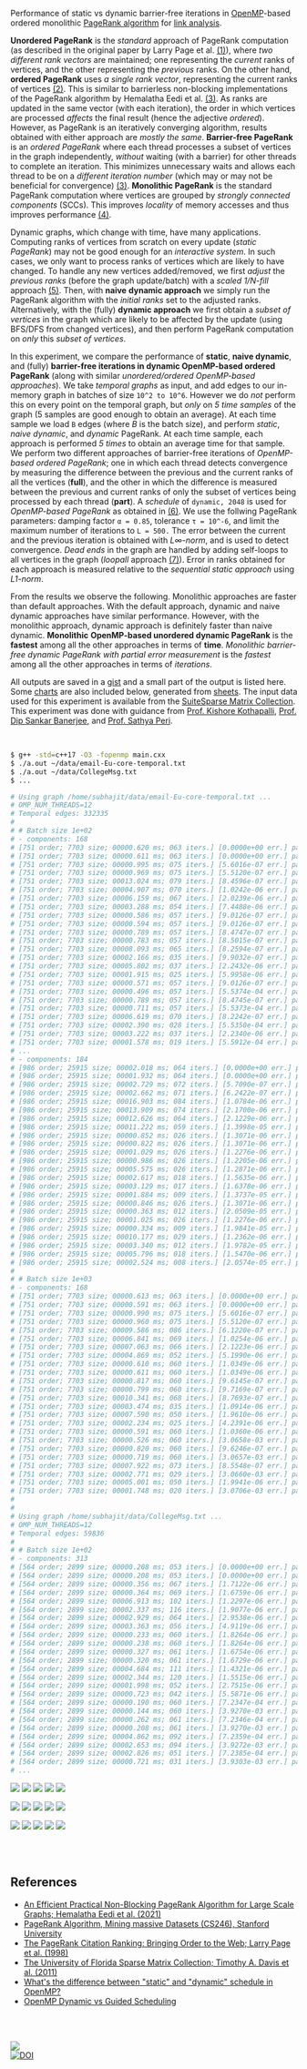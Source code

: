 Performance of static vs dynamic barrier-free iterations in [OpenMP]-based
ordered monolithic [PageRank algorithm] for [link analysis].

**Unordered PageRank** is the *standard* approach of PageRank computation (as
described in the original paper by Larry Page et al. [(1)]), where *two*
*different rank vectors* are maintained; one representing the *current* ranks of
vertices, and the other representing the *previous* ranks. On the other hand,
**ordered PageRank** uses *a single rank vector*, representing the current ranks
of vertices [(2)]. This is similar to barrierless non-blocking implementations
of the PageRank algorithm by Hemalatha Eedi et al. [(3)]. As ranks are updated
in the same vector (with each iteration), the order in which vertices are
processed *affects* the final result (hence the adjective *ordered*). However,
as PageRank is an iteratively converging algorithm, results obtained with either
approach are *mostly the same*. **Barrier-free PageRank** is an *ordered*
*PageRank* where each thread processes a subset of vertices in the graph
independently, *without* waiting (with a barrier) for other threads to complete an
iteration. This minimizes unnecessary waits and allows each thread to be on a
*different iteration number* (which may or may not be beneficial for convergence)
[(3)]. **Monolithic PageRank** is the standard PageRank computation where vertices
are grouped by *strongly connected components* (SCCs). This improves *locality* of
memory accesses and thus improves performance [(4)].

Dynamic graphs, which change with time, have many applications. Computing ranks
of vertices from scratch on every update (*static PageRank*) may not be good
enough for an *interactive system*. In such cases, we only want to process ranks
of vertices which are likely to have changed. To handle any new vertices
added/removed, we first *adjust* the *previous ranks* (before the graph
update/batch) with a *scaled 1/N-fill* approach [(5)]. Then, with **naive**
**dynamic approach** we simply run the PageRank algorithm with the *initial ranks*
set to the adjusted ranks. Alternatively, with the (fully) **dynamic approach**
we first obtain a *subset of vertices* in the graph which are likely to be
affected by the update (using BFS/DFS from changed vertices), and then perform
PageRank computation on *only* this *subset of vertices*.

In this experiment, we compare the performance of **static**, **naive dynamic**,
and (fully) **barrier-free iterations in dynamic OpenMP-based ordered PageRank**
(along with similar *unordered/ordered OpenMP-based approaches*). We take
*temporal graphs* as input, and add edges to our in-memory graph in batches of
size `10^2 to 10^6`. However we do *not* perform this on every point on the
temporal graph, but *only* on *5 time samples* of the graph (5 samples are good
enough to obtain an average). At each time sample we load `B` edges (where *B*
is the batch size), and perform *static*, *naive dynamic*, and *dynamic*
PageRank. At each time sample, each approach is performed *5 times* to obtain an
average time for that sample. We perform two different approaches of
barrier-free iterations of *OpenMP-based ordered PageRank*; one in which each
thread detects convergence by measuring the difference between the previous and
the current ranks of all the vertices (**full**), and the other in which the
difference is measured between the previous and current ranks of only the subset
of vertices being processed by each thread (**part**). A *schedule* of
`dynamic, 2048` is used for *OpenMP-based PageRank* as obtained in [(6)]. We use
the follwing PageRank parameters: damping factor `α = 0.85`, tolerance `τ = 10^-6`,
and limit the maximum number of iterations to `L = 500.` The error between the
current and the previous iteration is obtained with *L∞-norm*, and is used to
detect convergence. *Dead ends* in the graph are handled by adding self-loops to
all vertices in the graph (*loopall* approach [(7)]). Error in ranks obtained
for each approach is measured relative to the *sequential static approach* using
*L1-norm*.

From the results we observe the following. Monolithic approaches are faster than
default approaches. With the default approach, dynamic and naive dynamic
approaches have similar performance. However, with the monolithic approach,
dynamic approach is definitely faster than naive dynamic. **Monolithic**
**OpenMP-based unordered dynamic PageRank** is the **fastest** among all the other
approaches in terms of **time**. *Monolithic barrier-free dynamic PageRank with*
*partial error measurement* is the *fastest* among all the other approaches in
terms of *iterations*.

All outputs are saved in a [gist] and a small part of the output is listed here.
Some [charts] are also included below, generated from [sheets]. The input data
used for this experiment is available from the [SuiteSparse Matrix Collection].
This experiment was done with guidance from [Prof. Kishore Kothapalli],
[Prof. Dip Sankar Banerjee], and [Prof. Sathya Peri].

<br>

```bash
$ g++ -std=c++17 -O3 -fopenmp main.cxx
$ ./a.out ~/data/email-Eu-core-temporal.txt
$ ./a.out ~/data/CollegeMsg.txt
$ ...

# Using graph /home/subhajit/data/email-Eu-core-temporal.txt ...
# OMP_NUM_THREADS=12
# Temporal edges: 332335
#
# # Batch size 1e+02
# - components: 168
# [751 order; 7703 size; 00000.620 ms; 063 iters.] [0.0000e+00 err.] pagerankOmpUnorderedStatic
# [751 order; 7703 size; 00000.611 ms; 063 iters.] [0.0000e+00 err.] pagerankOmpUnorderedSplitStatic
# [751 order; 7703 size; 00000.995 ms; 075 iters.] [5.6016e-07 err.] pagerankOmpOrderedStatic
# [751 order; 7703 size; 00000.969 ms; 075 iters.] [5.5120e-07 err.] pagerankOmpOrderedSplitStatic
# [751 order; 7703 size; 00013.024 ms; 079 iters.] [8.4596e-07 err.] pagerankBarrierfreeFullOmpStatic
# [751 order; 7703 size; 00004.907 ms; 070 iters.] [1.0242e-06 err.] pagerankBarrierfreeFullOmpSplitStatic
# [751 order; 7703 size; 00006.159 ms; 067 iters.] [2.0239e-06 err.] pagerankBarrierfreePartOmpStatic
# [751 order; 7703 size; 00003.288 ms; 054 iters.] [7.4488e-06 err.] pagerankBarrierfreePartOmpSplitStatic
# [751 order; 7703 size; 00000.586 ms; 057 iters.] [9.0126e-07 err.] pagerankOmpUnorderedNaiveDynamic
# [751 order; 7703 size; 00000.594 ms; 057 iters.] [9.0126e-07 err.] pagerankOmpUnorderedSplitNaiveDynamic
# [751 order; 7703 size; 00000.789 ms; 057 iters.] [8.4747e-07 err.] pagerankOmpOrderedNaiveDynamic
# [751 order; 7703 size; 00000.783 ms; 057 iters.] [8.5015e-07 err.] pagerankOmpOrderedSplitNaiveDynamic
# [751 order; 7703 size; 00008.093 ms; 065 iters.] [8.2594e-07 err.] pagerankBarrierfreeFullOmpNaiveDynamic
# [751 order; 7703 size; 00002.166 ms; 035 iters.] [9.9032e-07 err.] pagerankBarrierfreeFullOmpSplitNaiveDynamic
# [751 order; 7703 size; 00005.802 ms; 037 iters.] [2.2432e-06 err.] pagerankBarrierfreePartOmpNaiveDynamic
# [751 order; 7703 size; 00001.915 ms; 025 iters.] [5.9958e-06 err.] pagerankBarrierfreePartOmpSplitNaiveDynamic
# [751 order; 7703 size; 00000.571 ms; 057 iters.] [9.0126e-07 err.] pagerankOmpUnorderedDynamic
# [751 order; 7703 size; 00000.496 ms; 057 iters.] [5.5374e-04 err.] pagerankOmpUnorderedSplitDynamic
# [751 order; 7703 size; 00000.789 ms; 057 iters.] [8.4745e-07 err.] pagerankOmpOrderedDynamic
# [751 order; 7703 size; 00000.711 ms; 057 iters.] [5.5373e-04 err.] pagerankOmpOrderedSplitDynamic
# [751 order; 7703 size; 00006.619 ms; 070 iters.] [8.2242e-07 err.] pagerankBarrierfreeFullOmpDynamic
# [751 order; 7703 size; 00002.390 ms; 028 iters.] [5.5350e-04 err.] pagerankBarrierfreeFullOmpSplitDynamic
# [751 order; 7703 size; 00003.222 ms; 037 iters.] [2.2340e-06 err.] pagerankBarrierfreePartOmpDynamic
# [751 order; 7703 size; 00001.578 ms; 019 iters.] [5.5912e-04 err.] pagerankBarrierfreePartOmpSplitDynamic
# ...
# - components: 184
# [986 order; 25915 size; 00002.018 ms; 064 iters.] [0.0000e+00 err.] pagerankOmpUnorderedStatic
# [986 order; 25915 size; 00001.932 ms; 064 iters.] [0.0000e+00 err.] pagerankOmpUnorderedSplitStatic
# [986 order; 25915 size; 00002.729 ms; 072 iters.] [5.7090e-07 err.] pagerankOmpOrderedStatic
# [986 order; 25915 size; 00002.662 ms; 071 iters.] [6.2422e-07 err.] pagerankOmpOrderedSplitStatic
# [986 order; 25915 size; 00016.903 ms; 084 iters.] [1.0784e-06 err.] pagerankBarrierfreeFullOmpStatic
# [986 order; 25915 size; 00013.909 ms; 074 iters.] [2.1700e-06 err.] pagerankBarrierfreeFullOmpSplitStatic
# [986 order; 25915 size; 00012.626 ms; 064 iters.] [2.1229e-06 err.] pagerankBarrierfreePartOmpStatic
# [986 order; 25915 size; 00011.222 ms; 059 iters.] [1.3998e-05 err.] pagerankBarrierfreePartOmpSplitStatic
# [986 order; 25915 size; 00000.852 ms; 026 iters.] [1.3071e-06 err.] pagerankOmpUnorderedNaiveDynamic
# [986 order; 25915 size; 00000.822 ms; 026 iters.] [1.3071e-06 err.] pagerankOmpUnorderedSplitNaiveDynamic
# [986 order; 25915 size; 00001.029 ms; 026 iters.] [1.2276e-06 err.] pagerankOmpOrderedNaiveDynamic
# [986 order; 25915 size; 00000.986 ms; 026 iters.] [1.2205e-06 err.] pagerankOmpOrderedSplitNaiveDynamic
# [986 order; 25915 size; 00005.575 ms; 026 iters.] [1.2871e-06 err.] pagerankBarrierfreeFullOmpNaiveDynamic
# [986 order; 25915 size; 00002.617 ms; 018 iters.] [1.5635e-06 err.] pagerankBarrierfreeFullOmpSplitNaiveDynamic
# [986 order; 25915 size; 00003.129 ms; 017 iters.] [1.6378e-06 err.] pagerankBarrierfreePartOmpNaiveDynamic
# [986 order; 25915 size; 00001.884 ms; 009 iters.] [1.3737e-05 err.] pagerankBarrierfreePartOmpSplitNaiveDynamic
# [986 order; 25915 size; 00000.846 ms; 026 iters.] [1.3071e-06 err.] pagerankOmpUnorderedDynamic
# [986 order; 25915 size; 00000.363 ms; 012 iters.] [2.0509e-05 err.] pagerankOmpUnorderedSplitDynamic
# [986 order; 25915 size; 00001.025 ms; 026 iters.] [1.2276e-06 err.] pagerankOmpOrderedDynamic
# [986 order; 25915 size; 00000.334 ms; 009 iters.] [1.9841e-05 err.] pagerankOmpOrderedSplitDynamic
# [986 order; 25915 size; 00010.177 ms; 029 iters.] [1.2362e-06 err.] pagerankBarrierfreeFullOmpDynamic
# [986 order; 25915 size; 00003.340 ms; 012 iters.] [1.9782e-05 err.] pagerankBarrierfreeFullOmpSplitDynamic
# [986 order; 25915 size; 00005.796 ms; 018 iters.] [1.5470e-06 err.] pagerankBarrierfreePartOmpDynamic
# [986 order; 25915 size; 00002.524 ms; 008 iters.] [2.0574e-05 err.] pagerankBarrierfreePartOmpSplitDynamic
#
# # Batch size 1e+03
# - components: 168
# [751 order; 7703 size; 00000.613 ms; 063 iters.] [0.0000e+00 err.] pagerankOmpUnorderedStatic
# [751 order; 7703 size; 00000.591 ms; 063 iters.] [0.0000e+00 err.] pagerankOmpUnorderedSplitStatic
# [751 order; 7703 size; 00000.990 ms; 075 iters.] [5.6016e-07 err.] pagerankOmpOrderedStatic
# [751 order; 7703 size; 00000.960 ms; 075 iters.] [5.5120e-07 err.] pagerankOmpOrderedSplitStatic
# [751 order; 7703 size; 00009.586 ms; 086 iters.] [6.1220e-07 err.] pagerankBarrierfreeFullOmpStatic
# [751 order; 7703 size; 00006.841 ms; 069 iters.] [1.0254e-06 err.] pagerankBarrierfreeFullOmpSplitStatic
# [751 order; 7703 size; 00007.063 ms; 066 iters.] [2.1223e-06 err.] pagerankBarrierfreePartOmpStatic
# [751 order; 7703 size; 00004.869 ms; 052 iters.] [5.1990e-06 err.] pagerankBarrierfreePartOmpSplitStatic
# [751 order; 7703 size; 00000.610 ms; 060 iters.] [1.0349e-06 err.] pagerankOmpUnorderedNaiveDynamic
# [751 order; 7703 size; 00000.611 ms; 060 iters.] [1.0349e-06 err.] pagerankOmpUnorderedSplitNaiveDynamic
# [751 order; 7703 size; 00000.817 ms; 060 iters.] [9.6145e-07 err.] pagerankOmpOrderedNaiveDynamic
# [751 order; 7703 size; 00000.799 ms; 060 iters.] [9.7169e-07 err.] pagerankOmpOrderedSplitNaiveDynamic
# [751 order; 7703 size; 00010.341 ms; 068 iters.] [8.7693e-07 err.] pagerankBarrierfreeFullOmpNaiveDynamic
# [751 order; 7703 size; 00003.474 ms; 035 iters.] [1.0914e-06 err.] pagerankBarrierfreeFullOmpSplitNaiveDynamic
# [751 order; 7703 size; 00007.590 ms; 050 iters.] [1.9610e-06 err.] pagerankBarrierfreePartOmpNaiveDynamic
# [751 order; 7703 size; 00002.234 ms; 025 iters.] [4.2391e-06 err.] pagerankBarrierfreePartOmpSplitNaiveDynamic
# [751 order; 7703 size; 00000.591 ms; 060 iters.] [1.0360e-06 err.] pagerankOmpUnorderedDynamic
# [751 order; 7703 size; 00000.526 ms; 060 iters.] [3.0658e-03 err.] pagerankOmpUnorderedSplitDynamic
# [751 order; 7703 size; 00000.820 ms; 060 iters.] [9.6246e-07 err.] pagerankOmpOrderedDynamic
# [751 order; 7703 size; 00000.719 ms; 060 iters.] [3.0657e-03 err.] pagerankOmpOrderedSplitDynamic
# [751 order; 7703 size; 00007.922 ms; 073 iters.] [8.5548e-07 err.] pagerankBarrierfreeFullOmpDynamic
# [751 order; 7703 size; 00002.771 ms; 029 iters.] [3.0660e-03 err.] pagerankBarrierfreeFullOmpSplitDynamic
# [751 order; 7703 size; 00005.001 ms; 050 iters.] [1.9941e-06 err.] pagerankBarrierfreePartOmpDynamic
# [751 order; 7703 size; 00001.748 ms; 020 iters.] [3.0706e-03 err.] pagerankBarrierfreePartOmpSplitDynamic
#
#
# Using graph /home/subhajit/data/CollegeMsg.txt ...
# OMP_NUM_THREADS=12
# Temporal edges: 59836
#
# # Batch size 1e+02
# - components: 313
# [564 order; 2899 size; 00000.208 ms; 053 iters.] [0.0000e+00 err.] pagerankOmpUnorderedStatic
# [564 order; 2899 size; 00000.208 ms; 053 iters.] [0.0000e+00 err.] pagerankOmpUnorderedSplitStatic
# [564 order; 2899 size; 00000.356 ms; 067 iters.] [1.7122e-06 err.] pagerankOmpOrderedStatic
# [564 order; 2899 size; 00000.364 ms; 069 iters.] [1.6759e-06 err.] pagerankOmpOrderedSplitStatic
# [564 order; 2899 size; 00006.913 ms; 102 iters.] [1.2297e-06 err.] pagerankBarrierfreeFullOmpStatic
# [564 order; 2899 size; 00002.337 ms; 116 iters.] [1.9077e-06 err.] pagerankBarrierfreeFullOmpSplitStatic
# [564 order; 2899 size; 00002.929 ms; 064 iters.] [2.9538e-06 err.] pagerankBarrierfreePartOmpStatic
# [564 order; 2899 size; 00003.363 ms; 056 iters.] [4.9119e-06 err.] pagerankBarrierfreePartOmpSplitStatic
# [564 order; 2899 size; 00000.233 ms; 060 iters.] [1.8264e-06 err.] pagerankOmpUnorderedNaiveDynamic
# [564 order; 2899 size; 00000.238 ms; 060 iters.] [1.8264e-06 err.] pagerankOmpUnorderedSplitNaiveDynamic
# [564 order; 2899 size; 00000.327 ms; 061 iters.] [1.6754e-06 err.] pagerankOmpOrderedNaiveDynamic
# [564 order; 2899 size; 00000.320 ms; 061 iters.] [1.6729e-06 err.] pagerankOmpOrderedSplitNaiveDynamic
# [564 order; 2899 size; 00004.684 ms; 111 iters.] [1.4321e-06 err.] pagerankBarrierfreeFullOmpNaiveDynamic
# [564 order; 2899 size; 00002.344 ms; 120 iters.] [1.5515e-06 err.] pagerankBarrierfreeFullOmpSplitNaiveDynamic
# [564 order; 2899 size; 00001.998 ms; 052 iters.] [2.7515e-06 err.] pagerankBarrierfreePartOmpNaiveDynamic
# [564 order; 2899 size; 00000.723 ms; 042 iters.] [5.5871e-06 err.] pagerankBarrierfreePartOmpSplitNaiveDynamic
# [564 order; 2899 size; 00000.190 ms; 060 iters.] [7.2347e-04 err.] pagerankOmpUnorderedDynamic
# [564 order; 2899 size; 00000.144 ms; 060 iters.] [3.9270e-03 err.] pagerankOmpUnorderedSplitDynamic
# [564 order; 2899 size; 00000.262 ms; 061 iters.] [7.2346e-04 err.] pagerankOmpOrderedDynamic
# [564 order; 2899 size; 00000.208 ms; 061 iters.] [3.9270e-03 err.] pagerankOmpOrderedSplitDynamic
# [564 order; 2899 size; 00004.862 ms; 092 iters.] [7.2359e-04 err.] pagerankBarrierfreeFullOmpDynamic
# [564 order; 2899 size; 00002.653 ms; 094 iters.] [3.9272e-03 err.] pagerankBarrierfreeFullOmpSplitDynamic
# [564 order; 2899 size; 00002.826 ms; 051 iters.] [7.2385e-04 err.] pagerankBarrierfreePartOmpDynamic
# [564 order; 2899 size; 00000.721 ms; 031 iters.] [3.9303e-03 err.] pagerankBarrierfreePartOmpSplitDynamic
# ...
```

[![](https://i.imgur.com/37rJGjh.png)][sheetp]
[![](https://i.imgur.com/qauNm2R.png)][sheetp]
[![](https://i.imgur.com/vkiba2H.png)][sheetp]
[![](https://i.imgur.com/PENQ8um.png)][sheetp]
[![](https://i.imgur.com/ABxOjJz.png)][sheetp]

[![](https://i.imgur.com/54KAiyp.png)][sheetp]
[![](https://i.imgur.com/s1mYDll.png)][sheetp]
[![](https://i.imgur.com/gyqpxn3.png)][sheetp]
[![](https://i.imgur.com/ac23NF3.png)][sheetp]
[![](https://i.imgur.com/batwBYg.png)][sheetp]

[![](https://i.imgur.com/kk5z0EF.png)][sheetp]
[![](https://i.imgur.com/ppHz5zN.png)][sheetp]
[![](https://i.imgur.com/xC7Di3c.png)][sheetp]
[![](https://i.imgur.com/b0EUO5J.png)][sheetp]
[![](https://i.imgur.com/MSDDHIC.png)][sheetp]

<br>
<br>


## References

- [An Efficient Practical Non-Blocking PageRank Algorithm for Large Scale Graphs; Hemalatha Eedi et al. (2021)](https://ieeexplore.ieee.org/document/9407114)
- [PageRank Algorithm, Mining massive Datasets (CS246), Stanford University](https://www.youtube.com/watch?v=ke9g8hB0MEo)
- [The PageRank Citation Ranking: Bringing Order to the Web; Larry Page et al. (1998)](https://citeseerx.ist.psu.edu/viewdoc/summary?doi=10.1.1.38.5427)
- [The University of Florida Sparse Matrix Collection; Timothy A. Davis et al. (2011)](https://doi.org/10.1145/2049662.2049663)
- [What's the difference between "static" and "dynamic" schedule in OpenMP?](https://stackoverflow.com/a/10852852/1413259)
- [OpenMP Dynamic vs Guided Scheduling](https://stackoverflow.com/a/43047074/1413259)

<br>
<br>


[![](https://i.imgur.com/Fg73quJ.jpg)](https://www.youtube.com/watch?v=IY1VxuN7A14)<br>
[![DOI](https://zenodo.org/badge/534765115.svg)](https://zenodo.org/badge/latestdoi/534765115)


[(1)]: https://citeseerx.ist.psu.edu/viewdoc/summary?doi=10.1.1.38.5427
[(2)]: https://github.com/puzzlef/pagerank-ordered-vs-unordered
[(3)]: https://ieeexplore.ieee.org/document/9407114
[(4)]: https://ieeexplore.ieee.org/document/9835216
[(5)]: https://gist.github.com/wolfram77/eb7a3b2e44e3c2069e046389b45ead03
[(6)]: https://github.com/puzzlef/pagerank-openmp-adjust-schedule
[(7)]: https://gist.github.com/wolfram77/94c38b9cfbf0c855e5f42fa24a8602fc
[Prof. Dip Sankar Banerjee]: https://sites.google.com/site/dipsankarban/
[Prof. Kishore Kothapalli]: https://faculty.iiit.ac.in/~kkishore/
[Prof. Sathya Peri]: https://people.iith.ac.in/sathya_p/
[SuiteSparse Matrix Collection]: https://sparse.tamu.edu
[OpenMP]: https://en.wikipedia.org/wiki/OpenMP
[PageRank algorithm]: https://en.wikipedia.org/wiki/PageRank
[link analysis]: https://en.wikipedia.org/wiki/Network_theory#Link_analysis
[gist]: https://gist.github.com/wolfram77/ffef48d413ed5ba958f03eaa8340432b
[charts]: https://imgur.com/a/oP0M3k9
[sheets]: https://docs.google.com/spreadsheets/d/16F5TUYKK4nJGAXYxvP0uFJrIhuxUxUIPnytl9qQaY_s/edit?usp=sharing
[sheetp]: https://docs.google.com/spreadsheets/d/e/2PACX-1vTEf2ffkQQUY5i1MOOKnOHHQ_odxkNdwZYn_pWPD6I__yNsEtgfA_kOJZykItwVMXDTmzs_dZaJk_5M/pubhtml
